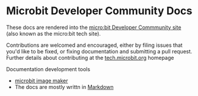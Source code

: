 # Microbit Developer Community Docs

These docs are rendered into the [micro:bit Developer Commmunity site](http://tech.microbit.org) (also known as the micro:bit tech site).

Contributions are welcomed and encouraged, either by filing issues that you'd like to be fixed, or fixing documentation and submitting a pull request. Further details about contributing at the [tech.microbit.org](http://tech.microbit.org) homepage

Documentation development tools
 - [microbit image maker](https://pycomic.github.io/microbit.html)
 - The docs are mostly writtn in [Markdown](https://github.com/adam-p/markdown-here/wiki/Markdown-Cheatsheet) 
